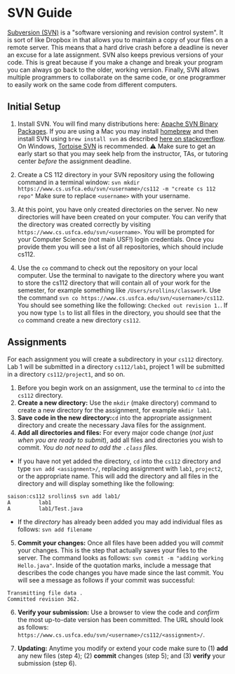 SVN Guide
=========

[Subversion (SVN)](https://en.wikipedia.org/wiki/Apache_Subversion) is a "software versioning and revision control system". It is sort of like Dropbox in that allows you to maintain a copy of your files on a remote server. This means that a hard drive crash before a deadline is never an excuse for a late assignment. SVN also keeps previous versions of your code. This is great because if you make a change and break your program you can always go back to the older, working version. Finally, SVN allows multiple programmers to collaborate on the same code, or one programmer to easily work on the same code from different computers.

## Initial Setup

1. Install SVN. You will find many distributions here: [Apache SVN Binary Packages](https://subversion.apache.org/packages.html). If you are using a Mac you may install [homebrew](http://brew.sh/) and then install SVN using ```brew install svn``` as described [here on stackoverflow](http://stackoverflow.com/questions/19921714/command-line-svn-client-for-mac). On Windows, [Tortoise SVN](https://sourceforge.net/projects/tortoisesvn/) is recommended. :warning: Make sure to get an early start so that you may seek help from the instructor, TAs, or tutoring center *before* the assignment deadline.

2. Create a CS 112 directory in your SVN repository using the following command in a terminal window: ```svn mkdir https://www.cs.usfca.edu/svn/<username>/cs112 -m "create cs 112 repo"```
Make sure to replace ```<username>``` with your username. 

3. At this point, you have only created directories on the server. No new directories will have been created on your computer. You can verify that the directory was created correctly by visiting ```https://www.cs.usfca.edu/svn/<username>```. You will be prompted for your Computer Science (not main USF!) login credentials. Once you provide them you will see a list of all repositories, which should include cs112.

4. Use the ```co``` command to check out the repository on your local computer. Use the terminal to navigate to the directory where you want to store the cs112 directory that will contain all of your work for the semester, for example something like ```/Users/srollins/classwork```. Use the command ```svn co https://www.cs.usfca.edu/svn/<username>/cs112```. You should see something like the following: ```Checked out revision 1.```. If you now type ```ls``` to list all files in the directory, you should see that the ```co``` command create a new directory ```cs112```.

## Assignments

For each assignment you will create a subdirectory in your ```cs112``` directory. Lab 1 will be submitted in a directory ```cs112/lab1```, project 1 will be submitted in a directory ```cs112/project1```, and so on.

1. Before you begin work on an assignment, use the terminal to ```cd``` into the ```cs112``` directory. 
2. **Create a new directory:** Use the ```mkdir``` (make directory) command to create a new directory for the assignment, for example ```mkdir lab1```.
3. **Save code in the new directory:**```cd``` into the appropriate assignment directory and create the necessary Java files for the assignment. 
4. **Add all directories and files:** For every major code change (*not just when you are ready to submit*), add all files and directories you wish to commit. *You do not need to add the ```.class``` files.*
  - If you have not yet added the directory, ```cd``` into the ```cs112``` directory and type ```svn add <assignment>/```, replacing assignment with ```lab1```, ```project2```, or the appropriate name. This will add the directory and all files in the directory and will display something like the following:  
   
  ```
  saison:cs112 srollins$ svn add lab1/  
  A         lab1  
  A         lab1/Test.java  
  ```
  - If the *directory* has already been added you may add individual files as follows: ```svn add filename```

5. **Commit your changes:** Once all files have been added you will *commit* your changes. This is the step that actually saves your files to the server. The command looks as follows: ```svn commit -m "adding working Hello.java"```. Inside of the quotation marks, include a message that describes the code changes you have made since the last commit. You will see a message as follows if your commit was successful:

  ```
  Transmitting file data .
  Committed revision 362.
  ```

6. **Verify your submission:** Use a browser to view the code and *confirm* the most up-to-date version has been committed. The URL should look as follows: ```https://www.cs.usfca.edu/svn/<username>/cs112/<assignment>/```.

7. **Updating:** Anytime you modify or extend your code make sure to (1) **add** any  new files (step 4); (2) **commit** changes (step 5); and (3) **verify** your submission (step 6).
  
